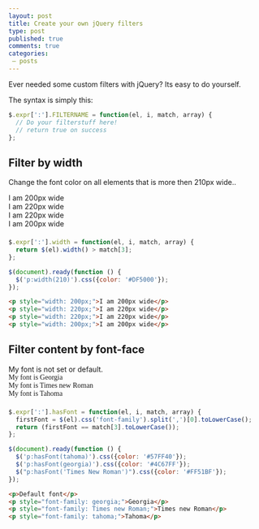 ```yaml
---
layout: post
title: Create your own jQuery filters
type: post
published: true
comments: true
categories:
 – posts
---
```


Ever needed some custom filters with jQuery? Its easy to do yourself.
<!--more-->
The syntax is simply this:

```javascript
$.expr[':'].FILTERNAME = function(el, i, match, array) {
  // Do your filterstuff here!
  // return true on success
};
```

## Filter by width

Change the font color on all elements that is more then 210px wide..

<div id="filter_1">
  <p style="width: 200px;">I am 200px wide</p>
  <p style="width: 220px;">I am 220px wide</p>
  <p style="width: 220px;">I am 220px wide</p>
  <p style="width: 200px;">I am 200px wide</p>
</div>

```javascript
$.expr[':'].width = function(el, i, match, array) {
  return $(el).width() > match[3];
};

$(document).ready(function () {
  $('p:width(210)').css({color: '#DF5000'});
});
```

 ```html
<p style="width: 200px;">I am 200px wide</p>
<p style="width: 220px;">I am 220px wide</p>
<p style="width: 220px;">I am 220px wide</p>
<p style="width: 200px;">I am 200px wide</p>
```

## Filter content by font-face

<div id="filter_2">
  <p>My font is not set or default.</p>
  <p style="font-family: georgia;">My font is Georgia</p>
  <p style="font-family: Times new Roman;">My font is Times new Roman</p>
  <p style="font-family: tahoma;">My font is Tahoma</p>
</div>

```javascript
$.expr[':'].hasFont = function(el, i, match, array) {
  firstFont = $(el).css('font-family').split(',')[0].toLowerCase();
  return (firstFont == match[3].toLowerCase());
};

$(document).ready(function () {
  $('p:hasFont(tahoma)').css({color: '#57FF40'});
  $('p:hasFont(georgia)').css({color: '#4C67FF'});
  $("p:hasFont('Times New Roman')").css({color: '#FF51BF'});
});
```

```html
<p>Default font</p>
<p style="font-family: georgia;">Georgia</p>
<p style="font-family: Times new Roman;">Times new Roman</p>
<p style="font-family: tahoma;">Tahoma</p>
```

<style type="text/css">
#filter_1,
#filter_2 {
  margin: 0 0 1.5em 0;
}
#filter_1:last-child,
#filter_2:last-child {
  margin-bottom: 0;
}
#filter_1 p,
#filter_2 p {
  margin: 0;
}
</style>
<script>
$.expr[':'].width = function(el, i, match, array) {
  return $(el).width() > match[3];
};

$.expr[':'].hasFont = function(el, i, match, array) {
 firstFont = $(el).css('font-family').split(',')[0].toLowerCase();
 return (firstFont == match[3].toLowerCase());
};

$(document).ready(function () {
  $('#filter_1 p:width(210)').css({color: '#DF5000'});
  $('#filter_2 p:hasFont(tahoma)').css({color: '#57FF40'});
  $('#filter_2 p:hasFont(georgia)').css({color: '#4C67FF'});
  $("#filter_2 p:hasFont('Times New Roman')").css({color: '#FF51BF'});
});
</script>
